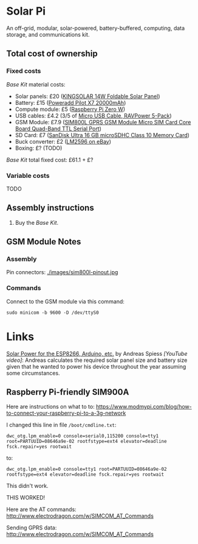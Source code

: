 # Solar Pi

An off-grid, modular, solar-powered, battery-buffered, computing, data storage, and communications kit.


## Total cost of ownership


### Fixed costs

_Base Kit_ material costs:

- Solar panels: £20 ([KINGSOLAR 14W Foldable Solar Panel](https://www.amazon.co.uk/KINGSOLAR-Foldable-Certification-Intelligent-Stabilization/dp/B01A6X4MJA/ref=sr_1_1?ie=UTF8&qid=1489841488&sr=8-1&keywords=kingsolar+14w))
- Battery: £15 ([Poweradd Pilot X7 20000mAh](https://www.amazon.co.uk/Poweradd-Pilot-X7-Universal-Red-Black/dp/B00XVTJKCQ/ref=sr_1_2?ie=UTF8&qid=1489841563&sr=8-2&keywords=poweradd+portable+charger))
- Compute module: £5 ([Raspberry Pi Zero W](https://thepihut.com/products/raspberry-pi-zero?variant=14062715972))
- USB cables: £4.2 (3/5 of [Micro USB Cable, RAVPower 5-Pack](https://www.amazon.co.uk/gp/product/B00YAF14QK/ref=oh_aui_detailpage_o01_s00?ie=UTF8&psc=1))
- GSM Module: £7.9 ([SIM800L GPRS GSM Module Micro SIM Card Core Board Quad-Band TTL Serial Port](http://www.ebay.co.uk/itm/162017759834?_trksid=p2060353.m2749.l2649&ssPageName=STRK%3AMEBIDX%3AIT))
- SD Card: £7 ([SanDisk Ultra 16 GB microSDHC Class 10 Memory Card](https://www.amazon.co.uk/d/Memory-Cards/SanDisk-Ultra-16-GB-microSDHC-Class-Mbps/B010NE3U2M/ref=sr_1_4?s=electronics-accessories&rps=1&ie=UTF8&qid=1489843042&sr=1-4&keywords=micro+sd+card))
- Buck converter: £2 ([LM2596 on eBay](http://www.ebay.co.uk/itm/162289623433))
- Boxing: £? (TODO)

_Base Kit_ total fixed cost: £61.1 + £?


### Variable costs

TODO


## Assembly instructions

1. Buy the _Base Kit_.


## GSM Module Notes

### Assembly

Pin connectors: [./images/sim800l-pinout.jpg](./images/sim800l-pinout.jpg)

### Commands

Connect to the GSM module via this command:

```
sudo minicom -b 9600 -D /dev/ttyS0
```


# Links

[Solar Power for the ESP8266, Arduino, etc.](https://www.youtube.com/watch?v=WdP4nVQX-j0) by Andreas Spiess _[YouTube video]_: Andreas calculates the required solar panel size and battery size given that he wanted to power his device throughout the year assuming some circumstances.


## Raspberry Pi-friendly SIM900A

Here are instructions on what to to: https://www.modmypi.com/blog/how-to-connect-your-raspberry-pi-to-a-3g-network

I changed this line in file `/boot/cmdline.txt`:

```
dwc_otg.lpm_enable=0 console=serial0,115200 console=tty1 root=PARTUUID=08646a9e-02 rootfstype=ext4 elevator=deadline fsck.repair=yes rootwait
```

to:

```
dwc_otg.lpm_enable=0 console=tty1 root=PARTUUID=08646a9e-02 rootfstype=ext4 elevator=deadline fsck.repair=yes rootwait
```

This didn't work.


THIS WORKED!

Here are the AT commands: http://www.electrodragon.com/w/SIMCOM_AT_Commands

Sending GPRS data: http://www.electrodragon.com/w/SIMCOM_AT_Commands